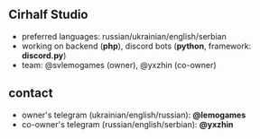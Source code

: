 ## Cirhalf Studio
- preferred languages: russian/ukrainian/english/serbian
- working on backend (**php**), discord bots (**python**, framework: **discord.py**)
- team: @svlemogames (owner), @yxzhin (co-owner)
## contact
- owner's telegram (ukrainian/english/russian): **@lemogames**
- co-owner's telegram (russian/english/serbian): **@yxzhin**
